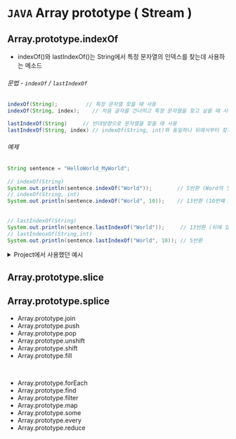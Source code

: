 # `JAVA` Array prototype ( Stream )

## Array.prototype.indexOf
* indexOf()와 lastIndexOf()는 String에서 특정 문자열의 인덱스를 찾는데 사용하는 메소드

###### 문법 - `indexOf`  /  `lastIndexOf`
```java
indexOf(String);         // 특정 문자열 찾을 때 사용
indexOf(String, index);    // 처음 글자를 건너띄고 특정 문자열을 찾고 싶을 때 사용

lastIndexOf(String)	    // 반대방향으로 문자열을 찾을 때 사용
lastIndexOf(String, index) // indexOf(String, int)와 동일하나 뒤에서부터 찾기 시작 
```

###### 예제 
```java
String sentence = "HelloWorld_MyWorld";
		
// indexOf(String)
System.out.println(sentence.indexOf("World"));        // 5반환 (Word의 첫 index가 5부터 시작)
// indexOf(String, int)
System.out.println(sentence.indexOf("World", 10));    // 13반환 (10번째 idx 이후에 있는 World의 첫 글자 idx 반환)
		
		
// lastIndexOf(String)
System.out.println(sentence.lastIndexOf("World"));     // 13반환 (뒤에 있는 World의 첫번째 인덱스 값)
// lastIndeoxOf(String,int)
System.out.println(sentence.lastIndexOf("World", 10)); // 5반환
```



<details>

<summary>Project에서 사용했던 예시</summary>

<div>

```javascript

					if (file == null && originProfile.getpSaved() == null) { // 첨부된 파일과 DB에 저장된 정보 모두 없을 경우 null값 전달.
						profile.setpPath(pPath);
						profile.setpOrigin("");
						profile.setpSaved("");
						profile.setId(id);
					} else if(file == null) { // 첨부된 파일이 없을 경우, 이전 정보를 업데이트할 DTO에 실어준다.
						profile.setpPath(originProfile.getpPath());
						profile.setpOrigin(originProfile.getpOrigin());
						profile.setpSaved(originProfile.getpSaved());
						profile.setId(id);
					} else if (file != null && file.isEmpty() == false) { // 첨부된 파일이 있을경우 받아온 파일을 저장한다.
						String pOrigin = file.getOriginalFilename();
						String extName = pOrigin.substring(pOrigin.lastIndexOf("."));
						String uuid = UUID.randomUUID().toString().replaceAll("-", "");
						String pSaved = uuid + extName;
						File uploadFile = new File(realPath, pSaved);
						file.transferTo(uploadFile);
					
						profile.setpOrigin(pOrigin);
						profile.setpSaved(pSaved);
						profile.setpPath(pPath);
						profile.setId(id);
					} // End if
```

</div>

</details>

## Array.prototype.slice
## Array.prototype.splice
- Array.prototype.join
- Array.prototype.push
- Array.prototype.pop
- Array.prototype.unshift
- Array.prototype.shift
- Array.prototype.fill

<br>

- Array.prototype.forEach
- Array.prototype.find
- Array.prototype.filter
- Array.prototype.map
- Array.prototype.some
- Array.prototype.every
- Array.prototype.reduce
